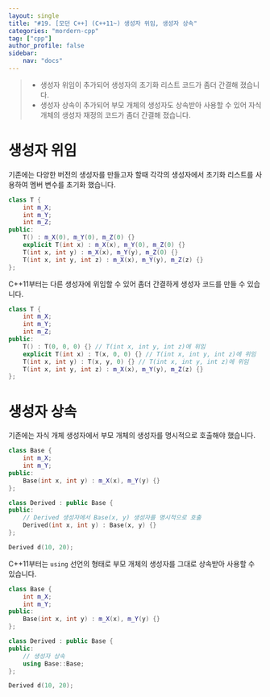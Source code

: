 ```yaml
---
layout: single
title: "#19. [모던 C++] (C++11~) 생성자 위임, 생성자 상속"
categories: "mordern-cpp"
tag: ["cpp"]
author_profile: false
sidebar: 
    nav: "docs"
---
```


> * 생성자 위임이 추가되어 생성자의 초기화 리스트 코드가 좀더 간결해 졌습니다.
> * 생성자 상속이 추가되어 부모 개체의 생성자도 상속받아 사용할 수 있어 자식 개체의 생성자 재정의 코드가 좀더 간결해 졌습니다.

# 생성자 위임

기존에는 다양한 버전의 생성자를 만들고자 할때 각각의 생성자에서 초기화 리스트를 사용하여 멤버 변수를 초기화 했습니다.
```cpp
class T {
    int m_X;
    int m_Y;
    int m_Z;
public:
    T() : m_X(0), m_Y(0), m_Z(0) {}
    explicit T(int x) : m_X(x), m_Y(0), m_Z(0) {}
    T(int x, int y) : m_X(x), m_Y(y), m_Z(0) {}
    T(int x, int y, int z) : m_X(x), m_Y(y), m_Z(z) {}  
};
```

C++11부터는 다른 생성자에 위임할 수 있어 좀더 간결하게 생성자 코드를 만들 수 있습니다.

```cpp
class T {
    int m_X;
    int m_Y;
    int m_Z;
public:
    T() : T(0, 0, 0) {} // T(int x, int y, int z)에 위임
    explicit T(int x) : T(x, 0, 0) {} // T(int x, int y, int z)에 위임
    T(int x, int y) : T(x, y, 0) {} // T(int x, int y, int z)에 위임
    T(int x, int y, int z) : m_X(x), m_Y(y), m_Z(z) {} 
};
```

# 생성자 상속

기존에는 자식 개체 생성자에서 부모 개체의 생성자를 명시적으로 호출해야 했습니다.

```cpp
class Base {
    int m_X;
    int m_Y;
public:
    Base(int x, int y) : m_X(x), m_Y(y) {}
};

class Derived : public Base {
public:
    // Derived 생성자에서 Base(x, y) 생성자를 명시적으로 호출
    Derived(int x, int y) : Base(x, y) {}
};

Derived d(10, 20);
```

C++11부터는 `using` 선언의 형태로 부모 개체의 생성자를 그대로 상속받아 사용할 수 있습니다.

```cpp
class Base {
    int m_X;
    int m_Y;
public:
    Base(int x, int y) : m_X(x), m_Y(y) {}
};

class Derived : public Base {
public:
    // 생성자 상속
    using Base::Base; 
};

Derived d(10, 20);
```
